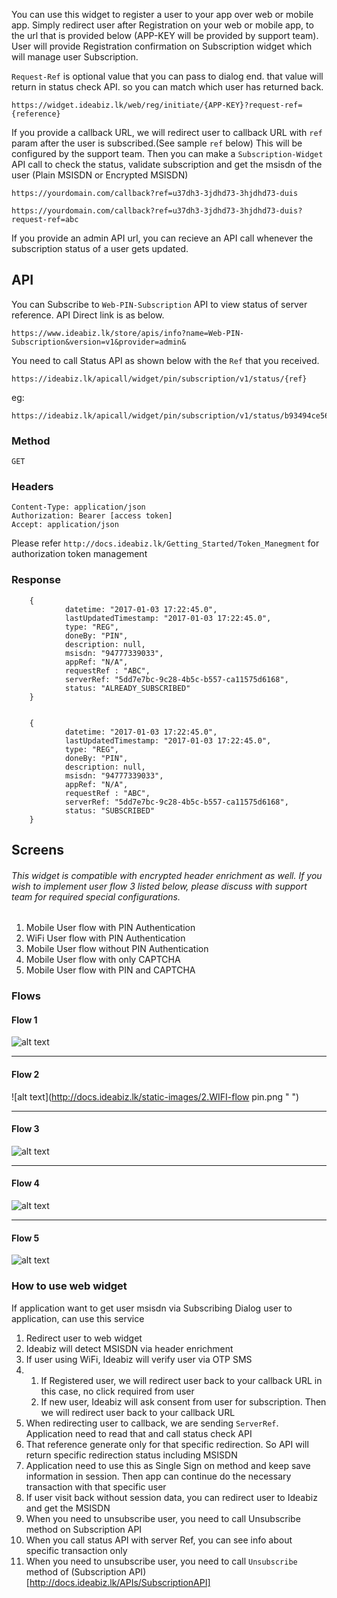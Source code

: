 

You can use this widget to register a user to your app over web or mobile app.
Simply redirect user after Registration on your web or mobile app, to the url that is provided below (APP-KEY will be provided by support team). User will provide Registration confirmation on Subscription widget which will manage user Subscription.

`Request-Ref` is optional value that you can pass to dialog end. that value will return in status check API. so you can match which user has returned back.

```
https://widget.ideabiz.lk/web/reg/initiate/{APP-KEY}?request-ref={reference}
```

If you provide a callback URL, we will redirect user to callback  URL with `ref` param after the user is subscribed.(See sample `ref` below)
This will be configured by the support team.
Then you can make a `Subscription-Widget` API call to check the status, validate subscription and get the msisdn of the user (Plain MSISDN or Encrypted MSISDN)


```
https://yourdomain.com/callback?ref=u37dh3-3jdhd73-3hjdhd73-duis

https://yourdomain.com/callback?ref=u37dh3-3jdhd73-3hjdhd73-duis?request-ref=abc

```

If you provide an admin API url, you can recieve an API call whenever the subscription status of a user gets updated. 

## API
You can Subscribe to `Web-PIN-Subscription` API to view status of server reference. API Direct link is as below.

```
https://www.ideabiz.lk/store/apis/info?name=Web-PIN-Subscription&version=v1&provider=admin&

```

You need to call Status API as shown below with the `Ref` that you received.

```
https://ideabiz.lk/apicall/widget/pin/subscription/v1/status/{ref}
```

eg:
```
https://ideabiz.lk/apicall/widget/pin/subscription/v1/status/b93494ce5611408a974b3ab5b9fe
```

### Method 
```
GET
```

### Headers

```
Content-Type: application/json 
Authorization: Bearer [access token] 
Accept: application/json
```

Please refer `http://docs.ideabiz.lk/Getting_Started/Token_Manegment` for authorization token management


### Response 

		{
                datetime: "2017-01-03 17:22:45.0",
                lastUpdatedTimestamp: "2017-01-03 17:22:45.0",
                type: "REG",
                doneBy: "PIN",
                description: null,
                msisdn: "94777339033",
                appRef: "N/A",
				requestRef : "ABC",
                serverRef: "5dd7e7bc-9c28-4b5c-b557-ca11575d6168",
                status: "ALREADY_SUBSCRIBED"
		}
```

```

 
		{
                datetime: "2017-01-03 17:22:45.0",
                lastUpdatedTimestamp: "2017-01-03 17:22:45.0",
                type: "REG",
                doneBy: "PIN",
                description: null,
                msisdn: "94777339033",
                appRef: "N/A",
				requestRef : "ABC",
                serverRef: "5dd7e7bc-9c28-4b5c-b557-ca11575d6168",
                status: "SUBSCRIBED"
		}




## Screens

###### This widget is compatible with encrypted header enrichment as well. If you wish to implement user flow 3 listed below, please discuss with support team for required special configurations.

1. Mobile User flow with PIN Authentication
2. WiFi User flow with PIN Authentication
3. Mobile User flow without PIN Authentication
4. Mobile User flow with only CAPTCHA 
5. Mobile User flow with PIN and CAPTCHA


### Flows
#### Flow 1
![alt text](http://docs.ideabiz.lk/static-images/1.HEflow-PIN.png " ")

___________________
#### Flow 2
![alt text](http://docs.ideabiz.lk/static-images/2.WIFI-flow pin.png " ")

________________
#### Flow 3
![alt text](http://docs.ideabiz.lk/static-images/3.HEflow.png " ")

__________________

#### Flow 4
![alt text](http://docs.ideabiz.lk/static-images/4.Captcha.png " ")

__________________
#### Flow 5
![alt text](http://docs.ideabiz.lk/static-images/5.Pincaptcha.png " ")

### How to use web widget

If application want to get user msisdn via Subscribing Dialog user to application, can use this service

1. Redirect user to web widget
2. Ideabiz will detect MSISDN via header enrichment
3. If user using WiFi, Ideabiz will verify user via OTP SMS
4. 	1. If Registered user, we will redirect user back to your callback URL
		in this case, no click required from user
	2. If new user, Ideabiz will ask consent from user for subscription. 
		Then we will redirect user back to your callback URL
5. When redirecting user to callback, we are sending `ServerRef`. Application need to read that and call status check API
6. That reference generate only for that specific redirection. So API will return specific redirection status including MSISDN
7. Application need to use this as Single Sign on method and keep save information in session. Then app can continue do the necessary transaction with that specific user
8. If user visit back without session data, you can redirect user to Ideabiz and get the MSISDN
9. When you need to unsubscribe user, you need to call Unsubscribe method on Subscription API
10. When you call status API with server Ref, you can see info about specific transaction only
11. When you need to unsubscribe user, you need to call  `Unsubscribe` method of (Subscription API) [http://docs.ideabiz.lk/APIs/SubscriptionAPI]
